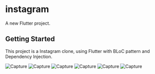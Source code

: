 # instagram

A new Flutter project.

## Getting Started

This project is a Instagram clone, using Flutter with BLoC pattern and Dependency Injection.


![Capture](./capture/1.png)
![Capture](./capture/2.png)
![Capture](./capture/3.png)
![Capture](./capture/4.png)
![Capture](./capture/5.png)
![Capture](./capture/6.png)